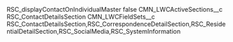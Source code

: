 <?xml version="1.0" encoding="UTF-8"?>
<CustomMetadata xmlns="http://soap.sforce.com/2006/04/metadata" xmlns:xsi="http://www.w3.org/2001/XMLSchema-instance" xmlns:xsd="http://www.w3.org/2001/XMLSchema">
    <label>RSC_displayContactOnIndividualMaster</label>
    <protected>false</protected>
    <values>
        <field>CMN_LWCActiveSections__c</field>
        <value xsi:type="xsd:string">RSC_ContactDetailsSection</value>
    </values>
    <values>
        <field>CMN_LWCFieldSets__c</field>
        <value xsi:type="xsd:string">RSC_ContactDetailsSection,RSC_CorrespondenceDetailSection,RSC_ResidentialDetailSection,RSC_SocialMedia,RSC_SystemInformation</value>
    </values>
</CustomMetadata>
